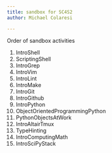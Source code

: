 ```yaml
---
title: sandbox for SC4S2
author: Michael Colaresi

---
```


Order of sandbox activities

1. IntroShell 
2. ScriptingShell
3. IntroGrep
4. IntroVim
5. IntroLint
6. IntroMake
7. IntroGit
8. IntroGithub
9. IntroPython
10. ObjectOrientedProgrammingPython
11. PythonObjectsAtWork
12. IntroAltairTmux
13. TypeHinting
14. IntroComputingMath
15. IntroSciPyStack
